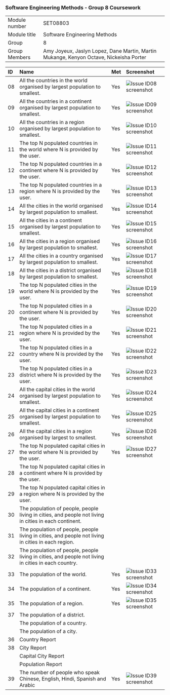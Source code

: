 ### Software Engineering Methods - Group 8 Coursework

| | |
| --- | --- |
| Module number | SET08803 |
| Module title | Software Engineering Methods |
| Group | 8 |
| Group Members | Amy Joyeux, Jaslyn Lopez, Dane Martin, Martin Mukange, Kenyon Octave, Nickeisha Porter |


|ID| Name                                                                                      | Met | Screenshot                                                                                                                    |
|:----|:------------------------------------------------------------------------------------------|:----|:------------------------------------------------------------------------------------------------------------------------------|
|08| All the countries in the world organised by largest population to smallest.               | Yes | ![Issue ID08 screenshot](https://github.com/Dane316/Group8/blob/master/screenshots/08_Countries_by_large-small.png)           |
|09| All the countries in a continent organised by largest population to smallest.             | Yes | ![Issue ID09 screenshot](https://github.com/Dane316/Group8/blob/master/screenshots/09_Countries_by_continent_large-small.png) |
|10| All the countries in a region organised by largest population to smallest.                | Yes | ![Issue ID10 screenshot](https://github.com/Dane316/Group8/blob/master/screenshots/10_Countries_by_region_large-small.png)    |
|11| The top N populated countries in the world where N is provided by the user.               | Yes | ![Issue ID11 screenshot](https://github.com/Dane316/Group8/blob/master/screenshots/11_Top_countries.png)                      |
|12| The top N populated countries in a continent where N is provided by the user.             | Yes | ![Issue ID12 screenshot](https://github.com/Dane316/Group8/blob/master/screenshots/12_Top_countries_in_continent.png)         |
|13| The top N populated countries in a region where N is provided by the user.                | Yes | ![Issue ID13 screenshot](https://github.com/Dane316/Group8/blob/master/screenshots/13_Top_countries_in_caribbean.png)         |
|14| All the cities in the world organised by largest population to smallest.                  | Yes | ![Issue ID14 screenshot](https://github.com/Dane316/Group8/blob/master/screenshots/14_All_the_cities_in_the_world.png)        |
|15| All the cities in a continent organised by largest population to smallest.                | Yes | ![Issue ID15 screenshot](https://github.com/Dane316/Group8/blob/master/screenshots/15_Cities_in_continent_North_America.png)  |
|16| All the cities in a region organised by largest population to smallest.                   | Yes | ![Issue ID16 screenshot](https://github.com/Dane316/Group8/blob/master/screenshots/16_All_cities_Caribbean_region.png)        |
|17| All the cities in a country organised by largest population to smallest.                  | Yes | ![Issue ID17 screenshot](https://github.com/Dane316/Group8/blob/master/screenshots/17_All_cities_in_country.png)              |
|18| All the cities in a district organised by largest population to smallest.                 | Yes | ![Issue ID18 screenshot](https://github.com/Dane316/Group8/blob/master/screenshots/18_All_cities_in_district.png)             |
|19| The top N populated cities in the world where N is provided by the user.                  | Yes | ![Issue ID19 screenshot](https://github.com/Dane316/Group8/blob/master/screenshots/19_Top_Populated_Cities_World.PNG)         |
|20| The top N populated cities in a continent where N is provided by the user.                | Yes | ![Issue ID20 screenshot](https://github.com/Dane316/Group8/blob/master/screenshots/20_Top_populated_cities_continent.png)     |
|21| The top N populated cities in a region where N is provided by the user.                   | Yes | ![Issue ID21 screenshot](https://github.com/Dane316/Group8/blob/master/screenshots/21_Top_populated_cities_region.png)        |
|22| The top N populated cities in a country where N is provided by the user.                  | Yes | ![Issue ID22 screenshot](https://github.com/Dane316/Group8/blob/master/screenshots/22_Top_populated_cities_country.png)       |
|23| The top N populated cities in a district where N is provided by the user.                 | Yes | ![Issue ID23 screenshot](https://github.com/Dane316/Group8/blob/master/screenshots/23_Top_populated_cities_district.png)      |
|24| All the capital cities in the world organised by largest population to smallest.          | Yes | ![Issue ID24 screenshot](https://github.com/Dane316/Group8/blob/master/screenshots/24_All_Capital_Cities_in_the_world.PNG)    |
|25| All the capital cities in a continent organised by largest population to smallest.        | Yes | ![Issue ID25 screenshot](https://github.com/Dane316/Group8/blob/master/screenshots/25_All_Capital_Cities_in_a_Continent.PNG)  |
|26| All the capital cities in a region organised by largest to smallest.                      | Yes | ![Issue ID26 screenshot](https://github.com/Dane316/Group8/blob/master/screenshots/26_All_Capital_Cities_in_a_Region.PNG)     |
|27| The top N populated capital cities in the world where N is provided by the user.          | Yes | ![Issue ID27 screenshot](https://github.com/Dane316/Group8/blob/master/screenshots/27_Top_N_Capital_Cities_in_the_world.PNG)  |
|28| The top N populated capital cities in a continent where N is provided by the user.        |     |                                                                                                                               |
|29| The top N populated capital cities in a region where N is provided by the user.           |     |                                                                                                                               |
|30| The population of people, people living in cities, and people not living in cities in each continent. |     |                                                                                                                               |
|31| The population of people, people living in cities, and people not living in cities in each region. |     |                                                                                                                               |
|32| The population of people, people living in cities, and people not living in cities in each country. |     |                                                                                                                               |
|33| The population of the world.                                                              | Yes | ![Issue ID33 screenshot](https://github.com/Dane316/Group8/blob/master/screenshots/33_Population_of_the_world.PNG)            |
|34| The population of a continent.                                                            | Yes | ![Issue ID34 screenshot](https://github.com/Dane316/Group8/blob/master/screenshots/34_Population_For_Continent.PNG)           |
|35| The population of a region.                                                               | Yes | ![Issue ID35 screenshot](https://github.com/Dane316/Group8/blob/master/screenshots/35_Population_For_Region.PNG)              |
|37| The population of a district.                                                             |     |                                                                                                                               |
| | The population of a country.                                                              |     |                                                                                                                               |
| | The population of a city.                                                                 |     |                                                                                                                               |
|36| Country Report                                                                            |     |                                                                                                                               |
|38| City Report                                                                               |     |                                                                                                                               |
| | Capital City Report                                                                       |     |                                                                                                                               |
| | Population Report                                                                         |     |                                                                                                                               |
|39| The number of people who speak Chinese, English, Hindi, Spanish and Arabic | Yes | ![Issue ID39 screenshot](https://github.com/Dane316/Group8/blob/master/screenshots/39_Language.PNG)                           |
